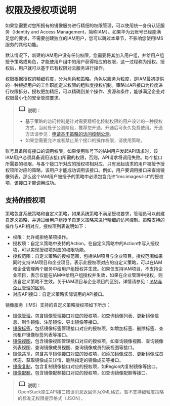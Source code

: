 # 权限及授权项说明<a name="ZH-CN_TOPIC_0171654733"></a>

如果您需要对您所拥有的镜像服务进行精细的权限管理，可以使用统一身份认证服务（Identity and Access Management，简称IAM）。如果华为云账号已经能满足您的要求，不需要创建独立的IAM用户，您可以跳过本章节，不影响您使用IMS服务的其他功能。

默认情况下，新建的IAM用户没有任何权限，您需要将其加入用户组，并给用户组授予策略或角色，才能使用户组中的用户获得相应的权限，这一过程称为授权。授权后，用户就可以基于已有权限对云服务进行操作。

权限根据授权的精细程度，分为[角色](https://support.huaweicloud.com/usermanual-iam/iam_01_0601.html)和[策略](https://support.huaweicloud.com/usermanual-iam/iam_01_0017.html)。角色以服务为粒度，是IAM最初提供的一种根据用户的工作职能定义权限的粗粒度授权机制。策略以API接口为粒度进行权限拆分，授权更加精细，可以精确到某个操作、资源和条件，能够满足企业对权限最小化的安全管控要求。

>![](public_sys-resources/icon-note.gif) **说明：**   
>-   基于策略的访问控制是针对需要精细化控制权限的用户设计的一种授权方式，当前处于公测阶段，推荐您开通，开通后可永久免费使用。开通方法请参见：[申请基于策略的访问控制公测](https://support.huaweicloud.com/usermanual-iam/iam_01_019.html)。  
>-   如果您需要允许或者禁止某个接口的操作权限，请使用策略。  

账号具备所有接口的调用权限，如果使用账号下的IAM用户发起API请求时，该IAM用户必须具备调用该接口所需的权限，否则，API请求将调用失败。每个接口所需要的权限，与各个接口所对应的授权项相对应，只有发起请求的用户被授予授权项所对应的策略，该用户才能成功调用该接口。例如，用户要调用接口来查询镜像列表，那么这个IAM用户被授予的策略中必须包含允许“ims:images:list”的授权项，该接口才能调用成功。

## 支持的授权项<a name="section677212217497"></a>

策略包含系统策略和自定义策略，如果系统策略不满足授权要求，管理员可以创建自定义策略，并通过给用户组授予自定义策略来进行精细的访问控制。策略支持的操作与API相对应，授权项列表说明如下：

-   权限：允许或拒绝某项操作。
-   授权项：自定义策略中支持的Action，在自定义策略中的Action中写入授权项，可以实现授权项对应的权限功能。
-   授权范围：自定义策略的授权范围，包括IAM项目与企业项目。授权范围如果同时支持IAM项目和企业项目，表示此授权项对应的自定义策略，可以在IAM和企业管理两个服务中给用户组授权并生效。如果仅支持IAM项目，不支持企业项目，表示仅能在IAM中给用户组授权并生效，如果在企业管理中授权，则该自定义策略不生效。关于IAM项目与企业项目的区别，详情请参见：[IAM与企业管理的区别](https://support.huaweicloud.com/iam_faq/iam_01_0101.html)。
-   对应API接口：自定义策略实际调用的API接口。

镜像服务（IMS）支持的自定义策略授权项如下所示：

-   [镜像管理](镜像管理.md)，包含镜像管理接口对应的授权项，如查询镜像列表、更新镜像信息、制作镜像、注册镜像、导出镜像等接口。
-   [镜像标签](镜像标签-0.md)，包括镜像标签管理接口对应的授权项，如增加标签、删除标签、查询租户镜像标签列表等接口。
-   [镜像视图](镜像视图.md)，包含镜像视图管理接口对应的授权项，如查询镜像视图、查询镜像列表视图、查询镜像成员视图、查询镜像成员列表视图等接口。
-   [镜像共享](镜像共享-1.md)，包含共享镜像接口对应的授权项，如添加镜像成员、更新镜像成员状态、获取镜像成员详情、删除指定的镜像成员等接口。
-   [镜像复制](镜像复制-2.md)，包含复制镜像接口对应的授权项，如Region内复制镜像等接口。
-   [镜像配额](镜像配额-3.md)，包含镜像配额接口对应的授权项，如查询镜像配额等接口。

>![](public_sys-resources/icon-note.gif) **说明：**   
>OpenStack原生API接口错误消息返回体为XML格式，暂不支持细粒度策略的标准无权限提示格式（JSON）。  

